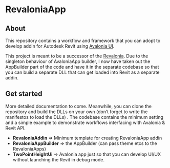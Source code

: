 # RevaloniaApp

## About

This repository contains a workflow and framework that you can adopt to develop
addin for Autodesk Revit using [Avalonia UI](https://avaloniaui.net).

This project is meant to be a successor of the
[Revalonia](https://github.com/dla-hubs/revalonia). Due to the singleton
behaviour of AvaloniaApp builder, I now have taken out the AppBuilder part of
the code and have it in the separate codebase so that you can build a separate
DLL that can get loaded into Revit as a separate addin.

## Get started

More detailed documentation to come. Meanwhile, you can clone the repository and
build the DLLs on your own (don’t forget to write the manifestos to load the
DLLs) . The codebase contains the minimum setting and a simple example to
demonstrate workflows interfacing with Avalonia & Revit API.

- **RevaloniaAddin** ⇒ Minimum template for creating RevaloniaApp addin
- **RevaloniaAppBuilder** ⇒ the AppBuilder (can pass theme etcs to the
  RevaloniaApps)
- **TwoPointHeightUi** ⇒ Avalonia app just so that you can develop UI/UX without
  launching the Revit in debug mode.

